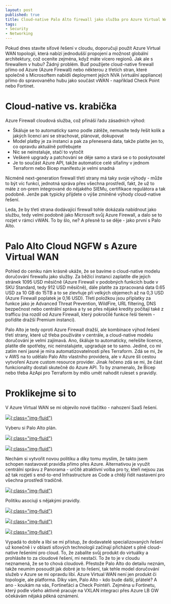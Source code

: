 ```yaml
---
layout: post
published: true
title: Cloud-native Palo Alto firewall jako služba pro Azure Virtual WAN
tags:
- Security
- Networking
---
```

Pokud dnes stavíte síťové řešení v cloudu, doporučuji použít Azure Virtual WAN topologii, která nabízí jednodušší propojení a možnost globální architektury, což oceníte zejména, když máte vícero regionů. Jak ale s firewallem v hubu? Žádný problém. Buď použijete cloud-native firewall přímo od Azure (Azure Firewall) nebo některou z třetích stran, které společně s Microsoftem nabídli deployment jejich NVA (virtuální appliance) přímo do spravovaného hubu jako součást vWAN - například Check Point nebo Fortinet.

# Cloud-native vs. krabička
Azure Firewall cloudová služba, což přináší řadu zásadních výhod:
- Škáluje se to automaticky samo podle zátěže, nemusíte tedy řešit kolik a jakých licencí ani se strachovat, plánovat, dokupovat
- Model platby je za instanci a pak za přenesená data, takže platíte jen to, co opravdu aktuálně potřebujete
- Nic se neinstaluje, stačí to vytočit
- Veškeré upgrady a patchování se děje samo a stará se o to poskytovatel
- Je to součást Azure API, takže automatice celé síťařiny v jednom Terraform nebo Bicep manifestu je velmi snadná

Nicméně next-generation firewall třetí strany má taky svoje výhody - může to být víc funkcí, jednotná správa přes všechna prostředí, fakt, že už to máte z on-prem integrované do nějakého SIEMu, certifikace regulátora a tak podobně. Jenže pak typicky přijdete o výše zmíněné výhody cloud-native řešení.

Leda, že by třetí strana dodávající firewall tohle dokázala nabídnout jako službu, tedy velmi podobně jako Microsoft svůj Azure Firewall, a dalo se to rozjet v rámci vWAN. To by šlo, ne? A přesně to se děje - jako první s Palo Alto.

# Palo Alto Cloud NGFW s Azure Virtual WAN
Pohled do ceníku nám krásně ukáže, že se bavíme o cloud-native modelu doručování firewallu jako služby. Za běžící instanci zaplatíte dle jejich stránek 1095 USD měsíčně (Azure Firewall v podobných funkcích bude v SKU Standard, tedy 912 USD měsíčně), dále platíte za zpracovaná data 0.65 USD za 10 GB do 15TB a to se zlevňuje při velkých objemech až na 0,3 USD (Azure Firewall poplatek je 0,16 USD). Třetí položkou jsou příplatky za funkce jako je Advanced Threat Prevention, WildFire, URL filtering, DNS bezpečnost nebo centrální správa a ty se přes nějaké kredity počítají také z trafficu (na rozdíl od Azure Firewall, který pokročilé funkce řeší tierem - pořídíte dražší Premium instanci).

Palo Alto je tedy oproti Azure Firewall dražší, ale kombinace výhod řešení třetí strany, které už třeba používáte v centrále, a cloud-native modelu doručování je velmi zajímavá. Ano, škáluje to automaticky, neřešíte licence, platíte dle spotřeby, nic neinstalujete, upgraduje se to samo. Jediné, co mi zatím není jasné je míra automatizovatelnosti přes Terraform. Zdá se mi, že v AWS na to udělalo Palo Alto vlastního providera, ale v Azure šli cestou vytvoření Azure custom resource provider. Jinak řečeno zdá se mi, že část funkcionality dostali skutečně do Azure API. To by znamenalo, že Bicep nebo třeba AzApi pro Terraform by mělo umět nahodit ruleset s pravidly. 

# Proklikejme si to
V Azure Virtual WAN se mi objevilo nové tlačítko - nahození SaaS řešení.

[![](/images/2022/2023-05-05-07-45-03.png){:class="img-fluid"}](/images/2022/2023-05-05-07-45-03.png)

Vyberu si Palo Alto plán.

[![](/images/2022/2023-05-05-07-45-51.png){:class="img-fluid"}](/images/2022/2023-05-05-07-45-51.png)

[![](/images/2022/2023-05-05-07-46-51.png){:class="img-fluid"}](/images/2022/2023-05-05-07-46-51.png)

Nechám si vytvořit novou politiku a díky tomu myslím, že takto jsem schopen nastavovat pravidla přímo přes Azure. Alternativou je využít centrální správu z Panorama - určitě atraktivní volba pro ty, kteří nejsou zas až tak rozjetí s end-to-end Infrastructure as Code a chtějí řídit nastavení pro všechna prostředí tradičně.

[![](/images/2022/2023-05-05-07-47-53.png){:class="img-fluid"}](/images/2022/2023-05-05-07-47-53.png)

Politiku asociuji s nějakými pravidly.

[![](/images/2022/2023-05-05-08-13-23.png){:class="img-fluid"}](/images/2022/2023-05-05-08-13-23.png)

[![](/images/2022/2023-05-05-08-14-29.png){:class="img-fluid"}](/images/2022/2023-05-05-08-14-29.png)

[![](/images/2022/2023-05-05-08-15-00.png){:class="img-fluid"}](/images/2022/2023-05-05-08-15-00.png)




Vypadá to dobře a líbí se mi přístup, že dodavatelé specializovaných řešení už konečně i v oblasti síťových technologií začínají přicházet s plně cloud-native řešeními pro cloud. To, že zabalíte svůj produkt do virtuálky a prohlásíte to za cloudové řešení, mi nestačí. To že to je v cloudu neznamená, že se to chová cloudově. Přestože Palo Alto do detailu neznám, takže neumím posoudit jak dobré je to řešení, tak tehle model doručování služeb v Azure se mi opravdu líbí. Azure Virtual WAN není jen produkt či topologie, ale platforma. Díky vám, Palo Alto - kdo bude další, přátelé? A ano - koukám na vás, Fortineťáci a Check Pointéři. Zejména u Fortinetu, který podle všeho aktivně pracuje na VXLAN integraci přes Azure LB GW očekávám nějaká pěkná oznámení.
